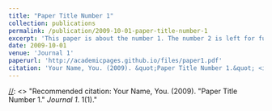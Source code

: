 ```yaml
---
title: "Paper Title Number 1"
collection: publications
permalink: /publication/2009-10-01-paper-title-number-1
excerpt: 'This paper is about the number 1. The number 2 is left for future work.'
date: 2009-10-01
venue: 'Journal 1'
paperurl: 'http://academicpages.github.io/files/paper1.pdf'
citation: 'Your Name, You. (2009). &quot;Paper Title Number 1.&quot; <i>Journal 1</i>. 1(1).'
---
```

[//]: <> "This paper is about the number 1. The number 2 is left for future work."
[//]: <> "Recommended citation: Your Name, You. (2009). "Paper Title Number 1." <i>Journal 1</i>. 1(1)."

